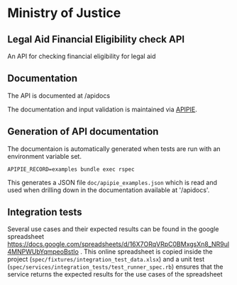 # Ministry of Justice
## Legal Aid Financial Eligibility check API

An API for checking financial eligibility for legal aid

## Documentation

The API is documented at /apidocs

The documentation and input validation is maintained via
[APIPIE](https://github.com/Apipie/apipie-rails).


## Generation of API documentation
The documentaion is automatically generated when tests are run with an environment variable set.

```APIPIE_RECORD=examples bundle exec rspec```

This generates a JSON file `doc/apipie_examples.json` which is read and used when drilling down in the documentation available at '/apidocs'.

## Integration tests
Several use cases and their expected results can be found in the google spreadsheet https://docs.google.com/spreadsheets/d/16X7ORqVRpC0BMxgsXn8_NR9ul4MNPWUbYqmpeoBstIo .
This online spreadsheet is copied inside the project (`spec/fixtures/integration_test_data.xlsx`) and a unit test (`spec/services/integration_tests/test_runner_spec.rb`) ensures that the service returns the expected results for the use cases of the spreadsheet
